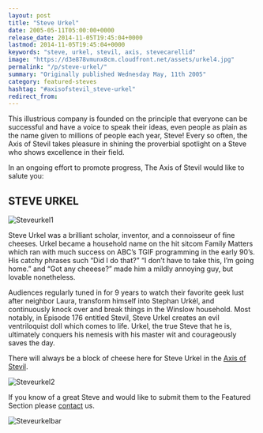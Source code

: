 ```yaml
---
layout: post
title: "Steve Urkel"
date: 2005-05-11T05:00:00+0000
release_date: 2014-11-05T19:45:04+0000
lastmod: 2014-11-05T19:45:04+0000
keywords: "steve, urkel, stevil, axis, stevecarellid"
image: "https://d3e878vmunx8cm.cloudfront.net/assets/urkel4.jpg"
permalink: "/p/steve-urkel/"
summary: "Originally published Wednesday May, 11th 2005"
category: featured-steves
hashtag: "#axisofstevil_steve-urkel"
redirect_from:
---
```


[id_1]: https://d3e878vmunx8cm.cloudfront.net/assets/urkel4.jpg "SteveCarell1"[id_2]: https://d3e878vmunx8cm.cloudfront.net/assets/urkel1.jpg "SteveCarell2"[id_3]: https://d3e878vmunx8cm.cloudfront.net/assets/urkelmural.jpg "SteveCarellbar"
This illustrious company is founded on the principle that everyone can be successful and have a voice to speak their ideas, even people as plain as the name given to millions of people each year, Steve! Every so often, the Axis of Stevil takes pleasure in shining the proverbial spotlight on a Steve who shows excellence in their field.

In an ongoing effort to promote progress, The Axis of Stevil would like to salute you:

## STEVE URKEL ##

![Steveurkel1][id_1]

Steve Urkel was a brilliant scholar, inventor, and a connoisseur of fine cheeses. Urkel became a household name on the hit sitcom Family Matters which ran with much success on ABC’s TGIF programming in the early 90’s. His catchy phrases such “Did I do that?” “I don’t have to take this, I’m going home.” and “Got any cheeese?” made him a mildly annoying guy, but lovable nonetheless.

Audiences regularly tuned in for 9 years to watch their favorite geek lust after neighbor Laura, transform himself into Stephan Urkél, and continuously knock over and break things in the Winslow household. Most notably, in Episode 176 entitled Stevil, Steve Urkel creates an evil ventriloquist doll which comes to life. Urkel, the true Steve that he is, ultimately conquers his nemesis with his master wit and courageously saves the day.

There will always be a block of cheese here for Steve Urkel in the [Axis of Stevil](/ "Axis of Stevil").

![Steveurkel2][id_2]

If you know of a great Steve and would like to submit them to the Featured Section please [contact](/contact) us.

![Steveurkelbar][id_3]
